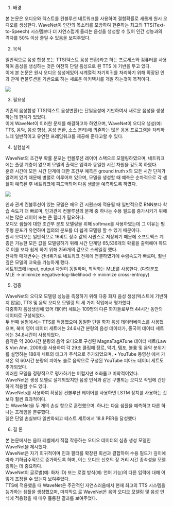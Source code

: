 1. 배경

본 논문은 오디오와 텍스트를 컨블루션 네트워크를 사용하여 결합확률로 새롭게 원시 오디오를 생성한다.
WaveNet이 인간의 목소리를 모방하여 현존하는 최고의 TTS(Text-to-Speech) 시스템보다 더 자연스럽게 들리는 음성을 생성할 수 있어
인간 성능과의 격차를 50% 이상 줄일 수 있음을 보여주었다.


2. 목적

일반적으로 음성 합성 또는 TTS(텍스트 음성 변환)라고 하는 프로세스와 컴퓨터를 사용하여 음성을 생성하는 것은 여전히 
단일 음성으로 된 TTS 에 기반을 두고 있다.<br>
이에 본 논문은 원시 오디오 생성에있어 시계열적 자기회귀를 처리하기 위해 확장된 인과 관계 컨불루션을 기반으로 하는 새로운 아키텍처를 개발 
하는것이 목적이다.

![](https://assets-global.website-files.com/621e749a546b7592125f38ed/62227b13d0dea8074a97b55c_unnamed.gif)

3. 필요성

기존의 음성합성 TTS(텍스트 음성변환)는 단일음성에 기반하여서 새로운 음성을 생성하는데 한계가 있었다.<br>
이에 WaveNet이 이러한 문제를 해결하고자 하였으며, WaveNet이 오디오 생성(예: TTS, 음악, 음성 향상, 음성 변환, 소스 분리)에 의존하는
많은 응용 프로그램을 처리하느데 일반적이고 유연한 프레임워크를 제공해 준다고할 수 있다.


4. 실험설계

WaveNet의 조건부 확률 분포는 컨볼루션 레이어 스택으로 모델링하였으며, 네트워크에는 풀링 계층이 없으며 모델의 출력은 입력과 동일한 시간 차원을
갖도록 하였다.<br>
훈련 시간에 모든 시간 단계에 대한 조건부 예측은 ground truth x의 모든 시간 단계가 알려져 있기 때문에 병렬로 이루어져 있으며,
모델을 생성할 때 예측은 순차적으로 각 샘플이 예측된 후 네트워크에 피드백되어 다음 샘플을 예측하도록 하였다.

![](https://assets-global.website-files.com/621e749a546b7592125f38ed/62227b1d1dd26da452c9e160_unnamed-2.gif)

인과 관계 컨볼루션이 있는 모델은 매우 긴 시퀀스에 적용될 때 일반적으로 RNN보다 학습 속도가 더 빠르며, 인과관계 컨볼루션의 문제 중 하나는 
수용 필드를 증가시키기 위해서는 많은 레이어 또는 큰 필터가 필요하다. <br>
오디오 샘플에 대한 조건부 분포 모델링을 위해 softmax를 사용하였는데 그 이유는 범주형 분포가 유연하며 임의의 분포를 더 쉽게 모델링 할 수 있기 때문이다.<br>
원시 오디오는 일반적으로 16비트 정수 값의 시퀀스로 저장되기 때문에 소프트맥스 계층은 가능한 모든 값을 모델링하기 위해
시간 단계당 65,536개의 확률을 출력해야 하므로 이를 보다 쉽게 하기 위해 256개의 값으로 스케일링 했다.<br>
잔차와 매개변수는 건너뛰기로 네트워크 전체에 연결하였기에 수렴속도가 빠르며, 훨씬 깊은 모델의 교육을 가능하게 했다.<br>
네트워크에 input, output 차원이 동일하며, 최적화는 MLE를 사용한다. 
(다항분포 MLE -> minimize negative-log-likelihood -> minimize cross-entropy) 


5. 검증

WaveNet의 오디오 모델링 성능을 측정하기 위해 다중 화자 음성 생성(텍스트에 기반하지 않음), TTS 및 음악 오디오 모델링
의 세 가지 작업에서 평가했다.<br>
다중화자 음성생성에 있어 데이터 세트는 109명의 다른 화자들로부터 44시간 동안의 데이터로 구성되었다.<br>
두 번째 실험에서는 TTS를 적용했으며 동일한 단일 화자 음성 데이터베이스를 사용했으며, 북미 영어 데이터 세트에는 24.6시간 분량의 음성 데이터가,
중국어 데이터 세트에는 34.8시간이 사용되었다.<br>
음약은 약 200시간 분량의 음악 오디오로 구성된 MagnaTagATune 데이터 세트(Law & Von Ahn, 2009)를 사용하여 각 29초 클립에
장르, 악기, 템포, 볼륨 및 음악 분위기를 설명하는 188개 세트의 태그가 주석으로 추가되었으며, • YouTube 동영상
에서 가져온 약 60시간 분량의 피아노 솔로 음악으로 구성된 YouTube 피아노 데이터 세트도 추가되었다.<br> 
이러한 모델을 정량적으로 평가하기는 어렵지만 조화롭고 미학적이었다.<br>
WaveNet은 생성 모델로 설계되었지만 음성 인식과 같은 구별되는 오디오 작업에 간단하게 적용할 수도 있다. <br>
WaveNets를 사용하여 확장된 컨볼루션 레이어를 사용하면 LSTM 장치를 사용하는 것보다 훨씬 효과적이다.<br>
는 WaveNet을 두 개의 손실 항으로 훈련했으며. 하나는 다음 샘플을 예측하고 다른 하나는 프레임을 분류했다.<br>
델은 단일 손실보다 일반화되고 테스트 세트에서 18.8 PER을 달성했다


6. 결 론

본 논문에서는 음파 레벨에서 직접 작동하는 오디오 데이터의 심층 생성 모델인 WaveNet을 제시했다.<br>
WaveNet은 자기 회귀적이며 인과 필터를 확장된 회선과 결합하여 수용 필드가 깊이에 따라 기하급수적으로 증가하도록 하며, 이는 오디오 신호의 장
거리 시간 종속성을 모델링하는 데 중요하다. <br>
WaveNet이 글로벌(예: 화자 ID) 또는 로컬 방식(예: 언어 기능)의 다른 입력에 대해 어떻게 조정될 수 있는지 보여주었다.<br>
TTS에 적용했을 때 WaveNet은 주관적인 자연스러움에서 현재 최고의 TTS 시스템을 능가하는 샘플을 생성했으며, 마지막으
로 WaveNet은 음악 오디오 모델링 및 음성 인식에 적용했을 때 매우 휼륭한 결과를 보여주었다.
